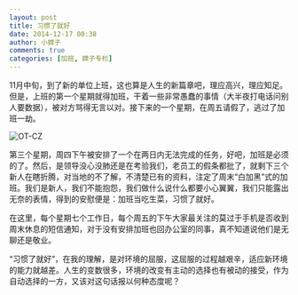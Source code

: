 ```yaml
---
layout: post
title: 习惯了就好
date: 2014-12-17 00:38
author: 小嫦子
comments: true
categories: [加班, 嫦子专栏]
---
```

11月中旬，到了新的单位上班，这也算是人生的新篇章吧，理应高兴，理应知足。但是，上班的第一个星期就得加班，干着一些非常愚蠢的事情（大半夜打电话问别人要数据），被对方骂得无言以对。接下来的一个星期，在周五请假了，逃过了加班一劫。

<!--more-->

<img src="//cyhour.com/wp-content/uploads/2014/12/OT-CZ-20141217.jpg" alt=" OT-CZ " />

第三个星期，周四下午被安排了一个在两日内无法完成的任务，好吧，加班是必须的了。然后，是领导没心没肺还是在考验我们，老员工的假条都批了，就剩下三个新人在瞎折腾，对当地的不了解，不清楚已有的资料，注定了周末“白加黑”式的加班。我们是新人，我们不能抱怨，我们做什么说什么都要小心翼翼，我们只能露出无奈的表情，得到的安慰便是：加班当吃生菜，习惯了就好。

在这里，每个星期七个工作日，每个周五的下午大家最关注的莫过于手机是否收到周末休息的短信通知，对于没有安排加班也回办公室的同事，真不知道说他们是无聊还是敬业。

“习惯了就好”，在我的理解，是对环境的屈服，这屈服的过程越艰辛，适应新环境的能力就越差。人生的变数很多，环境的改变有主动的选择也有被动的接受，作为自动选择的一方，又该对这句话报以何种态度呢？
